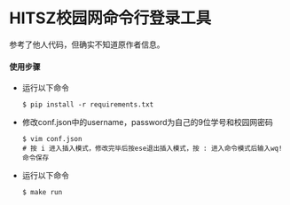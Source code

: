 # HITSZ校园网命令行登录工具
参考了他人代码，但确实不知道原作者信息。
#### 使用步骤

* 运行以下命令

  ```
  $ pip install -r requirements.txt
  ```
* 修改conf.json中的username，password为自己的9位学号和校园网密码

  ```
  $ vim conf.json
  # 按 i 进入插入模式，修改完毕后按ese退出插入模式，按 : 进入命令模式后输入wq!命令保存
  ```
* 运行以下命令

  ```
  $ make run
  ```
